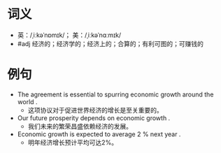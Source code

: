 # 词义
- 英：/ˌiːkəˈnɒmɪk/； 美：/ˌiːkəˈnɑːmɪk/
- #adj 经济的；经济学的；经济上的；合算的；有利可图的；可赚钱的
# 例句
- The agreement is essential to spurring economic growth around the world .
	- 这项协议对于促进世界经济的增长是至关重要的。
- Our future prosperity depends on economic growth .
	- 我们未来的繁荣昌盛依赖经济的发展。
- Economic growth is expected to average 2 % next year .
	- 明年经济增长预计平均可达2%。
